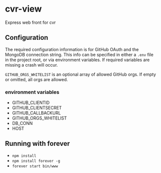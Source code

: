 # cvr-view

Express web front for cvr

## Configuration

The required configuration information is for GitHub OAuth and the MongoDB connection string. This info can be specified in either a `.env` file in the project root, or via environment variables. If required variables are missing a crash will occur.

`GITHUB_ORGS_WHITELIST` is an optional array of allowed GitHub orgs. If empty or omitted, all orgs are allowed.

### environment variables

- GITHUB_CLIENTID
- GITHUB_CLIENTSECRET
- GITHUB_CALLBACKURL
- GITHUB_ORGS_WHITELIST
- DB_CONN
- HOST

## Running with forever

- `npm install`
- `npm install forever -g`
- `forever start bin/www`
